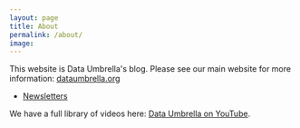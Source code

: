 ```yaml
---
layout: page
title: About
permalink: /about/
image: 
---
```


This website is Data Umbrella's blog.  Please see our main website for more information:  [dataumbrella.org](https://www.dataumbrella.org)  
- [Newsletters](https://dataumbrella.substack.com)

We have a full library of videos here: [Data Umbrella on YouTube](https://www.youtube.com/c/dataumbrella).



